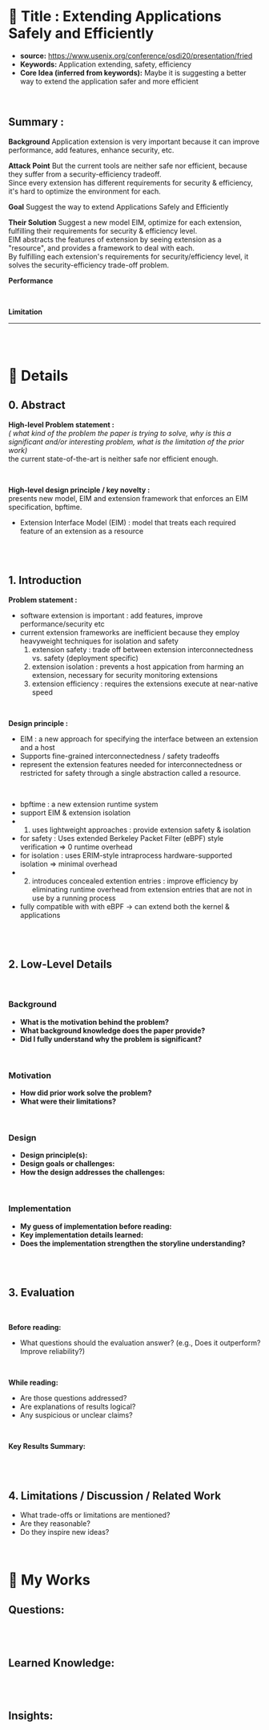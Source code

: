 # 📄 Title : Extending Applications Safely and Efficiently
- **source:**   https://www.usenix.org/conference/osdi20/presentation/fried
- **Keywords:**  Application extending, safety, efficiency
- **Core Idea (inferred from keywords):**  Maybe it is suggesting a better way to extend the application safer and more efficient

<br>

## Summary :
**Background**
Application extension is very important because it can improve performance, add features, enhance security, etc. 
<br>

**Attack Point**
But the current tools are neither safe nor efficient, because they suffer from a security-efficiency tradeoff. <br>
Since every extension has different requirements for security & efficiency, it's hard to optimize the environment for each.
<br>

**Goal**
Suggest the way to extend Applications Safely and Efficiently 
<br>

**Their Solution** 
Suggest a new model EIM, optimize for each extension, fulfilling their requirements for security & efficiency level. <br>
EIM abstracts the features of extension by seeing extension as a "resource", and provides a framework to deal with each. <br>
By fulfilling each extension's requirements for security/efficiency level, it solves the security-efficiency trade-off problem. 
<br>

**Performance**

<br>

**Limitation**




---
<br> <br>




# 🔎 Details

## 0. Abstract
**High-level Problem statement :**  
  *( what kind of the problem the paper is trying to solve, why is this a significant and/or interesting problem, what is the limitation of the prior work)*
  <br>
  the current state-of-the-art is neither safe nor efficient enough.

<br>

**High-level design principle / key novelty :** 
<br>
presents new model, EIM and extension framework that enforces an EIM specification, bpftime.
  - Extension Interface Model (EIM) : model that treats each required feature of an extension as a resource


<br> <br>

## 1. Introduction
**Problem statement :**
<br>
- software extension is important : add features, improve performance/security etc
- current extension frameworks are inefficient because they employ heavyweight techniques for isolation and safety
  1. extension safety : trade off between extension interconnectedness vs. safety (deployment specific)
  2. extension isolation : prevents a host appication from harming an extension, necessary for security monitoring extensions
  3. extension efficiency : requires the extensions execute at near-native speed
<br>

**Design principle :**
<br>
- EIM : a new approach for specifying the interface between an extension and a host
 - Supports fine-grained interconnectedness / safety tradeoffs
 - represent the extension features needed for interconnectedness or restricted for safety through a single abstraction called a resource.

<br>

- bpftime : a new extension runtime system
 - support EIM & extension isolation
 - 1) uses lightweight approaches : provide extension safety & isolation
  - for safety : Uses extended Berkeley Packet Filter (eBPF) style verification => 0 runtime overhead
  - for isolation : uses ERIM-style intraprocess hardware-supported isolation => minimal overhead
 - 2) introduces concealed extention entries : improve efficiency by eliminating runtime overhead from extension entries that are not in use by a running process
 - fully compatible with with eBPF -> can extend both the kernel & applications

<br> <br>

## 2. Low-Level Details

<br>

### Background
- **What is the motivation behind the problem?**  
- **What background knowledge does the paper provide?**  
- **Did I fully understand why the problem is significant?**

<br>

### Motivation
- **How did prior work solve the problem?**  
- **What were their limitations?**

<br>

### Design
- **Design principle(s):**  
- **Design goals or challenges:**  
- **How the design addresses the challenges:**  

<br>

### Implementation
- **My guess of implementation before reading:**  
- **Key implementation details learned:**  
- **Does the implementation strengthen the storyline understanding?**  

<br> <br>

## 3. Evaluation

<br>

**Before reading:**  
- What questions should the evaluation answer? (e.g., Does it outperform? Improve reliability?)  

<br>

**While reading:**  
- Are those questions addressed?  
- Are explanations of results logical?  
- Any suspicious or unclear claims?  

<br>

**Key Results Summary:**  

<br> <br>

## 4. Limitations / Discussion / Related Work
- What trade-offs or limitations are mentioned?  
- Are they reasonable?  
- Do they inspire new ideas?  

<br>


# 🧐 My Works

## Questions:

<br> <br>

## Learned Knowledge:


<br> <br>

## Insights: 




